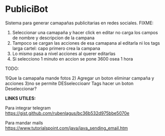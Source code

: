 # PubliciBot
Sistema para generar camapañas publicitarias en redes sociales.
FIXME:

1) Seleccionar una camapaña y hacer click en editar no carga los campos de nombre y descripcion de la campana
2) Tampoco se cargan las acciones de esa camapana al editarla ni los tags larga cartel: capo primero crea la campana
3) Lo mismo pasa a nivel acciones al querer editarlas
4) Si selecciono 1 minuto en accion se pone 3600 osea 1 hora





TODO:


1)Que la camapaña mande fotos
2) Agregar un boton eliminar campaña y acciones
3)no se permite DESseleccioanr Tags hacer un boton Deseleccionar?

**LINKS UTILES:**

Para integrar telegram
https://gist.github.com/rubenlagus/bc36b532d975bbe5070e

Para mandar mails
https://www.tutorialspoint.com/java/java_sending_email.htm


